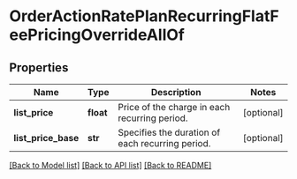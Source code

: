 # OrderActionRatePlanRecurringFlatFeePricingOverrideAllOf

## Properties
Name | Type | Description | Notes
------------ | ------------- | ------------- | -------------
**list_price** | **float** | Price of the charge in each recurring period.  | [optional] 
**list_price_base** | **str** | Specifies the duration of each recurring period.  | [optional] 

[[Back to Model list]](../README.md#documentation-for-models) [[Back to API list]](../README.md#documentation-for-api-endpoints) [[Back to README]](../README.md)


